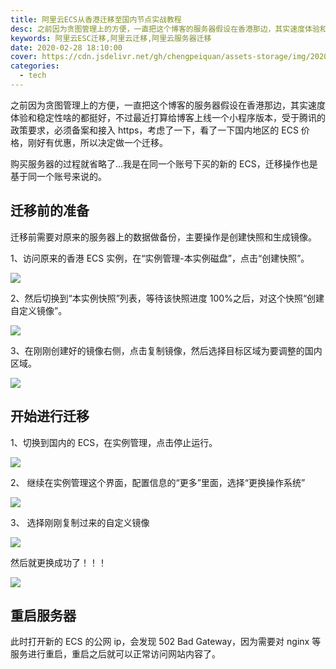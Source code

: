```yaml
---
title: 阿里云ECS从香港迁移至国内节点实战教程
desc: 之前因为贪图管理上的方便，一直把这个博客的服务器假设在香港那边，其实速度体验和稳定性啥的都挺好，不过最近打算给博客上线一个小程序版本，受于腾讯的政策要求，必须备案和接入https，考虑了一下，看了一下国内地区的ECS价格，刚好有优惠，所以决定做一个迁移。
keywords: 阿里云ESC迁移,阿里云迁移,阿里云服务器迁移
date: 2020-02-28 18:10:00
cover: https://cdn.jsdelivr.net/gh/chengpeiquan/assets-storage/img/2020/02/1-1.jpg
categories:
  - tech
---
```


之前因为贪图管理上的方便，一直把这个博客的服务器假设在香港那边，其实速度体验和稳定性啥的都挺好，不过最近打算给博客上线一个小程序版本，受于腾讯的政策要求，必须备案和接入 https，考虑了一下，看了一下国内地区的 ECS 价格，刚好有优惠，所以决定做一个迁移。

购买服务器的过程就省略了…我是在同一个账号下买的新的 ECS，迁移操作也是基于同一个账号来说的。

## 迁移前的准备

迁移前需要对原来的服务器上的数据做备份，主要操作是创建快照和生成镜像。

1、访问原来的香港 ECS 实例，在“实例管理-本实例磁盘”，点击“创建快照”。

![](https://cdn.jsdelivr.net/gh/chengpeiquan/assets-storage/img/2020/02/1-2.jpg)

2、然后切换到“本实例快照”列表，等待该快照进度 100%之后，对这个快照“创建自定义镜像”。

![](https://cdn.jsdelivr.net/gh/chengpeiquan/assets-storage/img/2020/02/2.jpg)

3、在刚刚创建好的镜像右侧，点击复制镜像，然后选择目标区域为要调整的国内区域。

![](https://cdn.jsdelivr.net/gh/chengpeiquan/assets-storage/img/2020/02/3.jpg)

## 开始进行迁移

1、切换到国内的 ECS，在实例管理，点击停止运行。

![](https://cdn.jsdelivr.net/gh/chengpeiquan/assets-storage/img/2020/02/5.jpg)

2、 继续在实例管理这个界面，配置信息的“更多”里面，选择“更换操作系统”

![](https://cdn.jsdelivr.net/gh/chengpeiquan/assets-storage/img/2020/02/6.jpg)

3、 选择刚刚复制过来的自定义镜像

![](https://cdn.jsdelivr.net/gh/chengpeiquan/assets-storage/img/2020/02/7.jpg)

然后就更换成功了！！！

![](https://cdn.jsdelivr.net/gh/chengpeiquan/assets-storage/img/2020/02/8.jpg)

## 重启服务器

此时打开新的 ECS 的公网 ip，会发现 502 Bad Gateway，因为需要对 nginx 等服务进行重启，重启之后就可以正常访问网站内容了。
